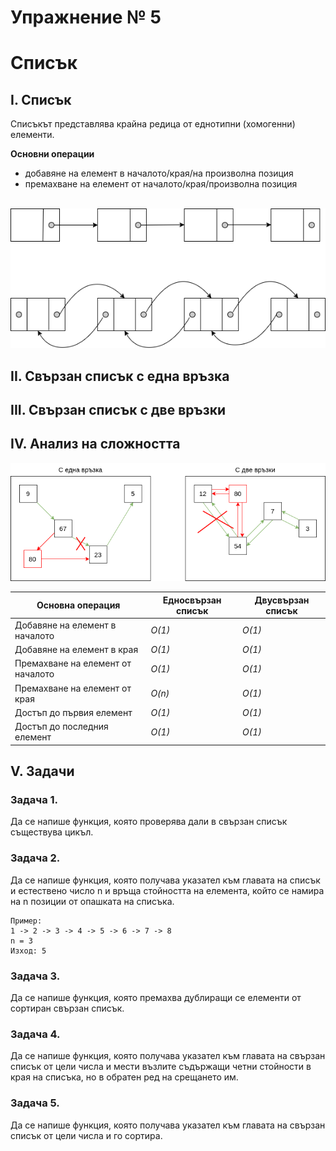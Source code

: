 # Упражнение № 5
# Списък

## I. Списък
Списъкът представлява крайна редица от еднотипни (хомогенни) елементи. <br />

**Основни операции**
- добавяне на елемент в началото/края/на произволна позиция
- премахване на елемент от началото/края/произволна позиция
<br /><br />

![Linked lists](../media/sem05/sem05-linked-lists.png)

## II. Свързан списък с една връзка

## III. Свързан списък с две връзки

## IV. Анализ на сложността

![Add element in linked list](../media/sem05/sem05-one-two-list.png)

| Основна операция | Едносвързан списък | Двусвързан списък |
| --- | --- | --- |
| Добавяне на елемент в началото | *O(1)* | *O(1)* |
| Добавяне на елемент в края | *O(1)* | *O(1)* |
| Премахване на елемент от началото | *O(1)* | *O(1)* |
| Премахване на елемент от края | *O(n)* | *O(1)* |
| Достъп до първия елемент | *O(1)* | *O(1)* |
| Достъп до последния елемент | *O(1)* | *O(1)* |

## V. Задачи

### **Задача 1.**
Да се напише функция, която проверява дали в свързан списък съществува цикъл.

### **Задача 2.** 
Да се напише функция, която получава указател към главата на списък и естествено число n и връща стойността на елемента, който се намира на n позиции от опашката на списъка.

    Пример: 
    1 -> 2 -> 3 -> 4 -> 5 -> 6 -> 7 -> 8
    n = 3
    Изход: 5

### **Задача 3.**
Да се напише функция, която премахва дублиращи се елементи от сортиран свързан списък.

### **Задача 4.**
Да се напише функция, която получава указател към главата на свързан списък от цели числа и мести възлите съдържащи четни стойности в края на списъка, но в обратен ред на срещането им.

### **Задача 5.**
Да се напише функция, която получава указател към главата на свързан списък от цели числа и го сортира.
